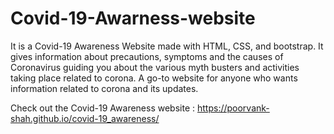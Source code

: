 # Covid-19-Awarness-website

It is a Covid-19 Awareness Website made with HTML, CSS, and bootstrap.
It gives information about precautions, symptoms and the causes of Coronavirus guiding you about the various myth busters 
and activities taking place related to corona.
A go-to website for anyone who wants information related to corona and its updates.

Check out the Covid-19 Awareness website : https://poorvank-shah.github.io/covid-19_awareness/
